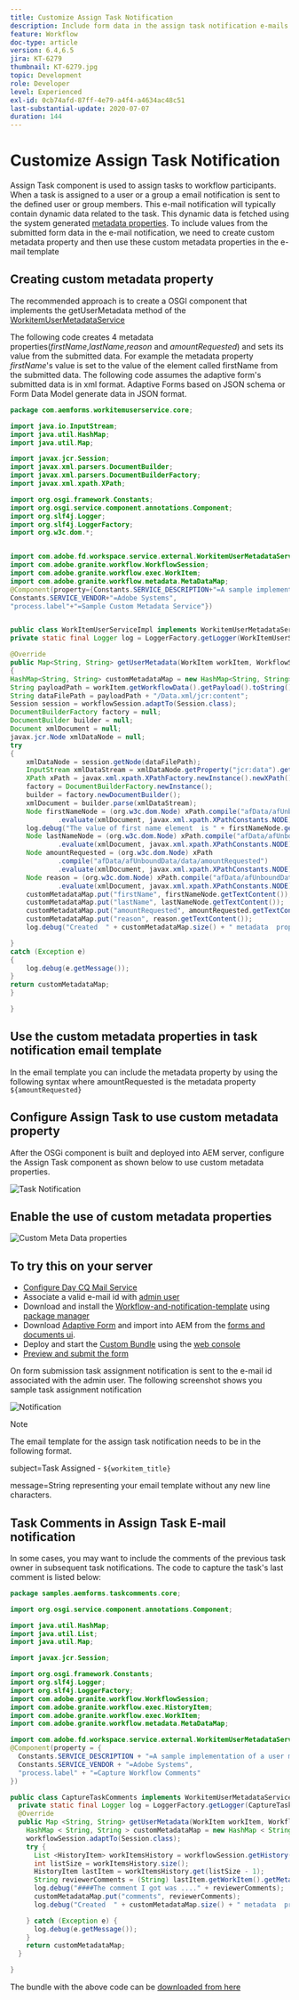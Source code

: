 ```yaml
---
title: Customize Assign Task Notification
description: Include form data in the assign task notification e-mails
feature: Workflow
doc-type: article
version: 6.4,6.5
jira: KT-6279
thumbnail: KT-6279.jpg
topic: Development
role: Developer
level: Experienced
exl-id: 0cb74afd-87ff-4e79-a4f4-a4634ac48c51
last-substantial-update: 2020-07-07
duration: 144
---
```

# Customize Assign Task Notification

Assign Task component is used to assign tasks to workflow participants. When a task is assigned to a user or a group a email notification is sent to the defined user or group members.
This e-mail notification will typically contain dynamic data related to the task. This dynamic data is fetched using the system generated [metadata properties](https://experienceleague.adobe.com/docs/experience-manager-65/forms/publish-process-aem-forms/use-metadata-in-email-notifications.html#using-system-generated-metadata-in-an-email-notification).
To include values from the submitted form data in the e-mail notification, we need to create custom metadata property and then use these custom metadata properties in the e-mail template



## Creating custom metadata property

The recommended approach is to create a OSGI component that implements the getUserMetadata method of the [WorkitemUserMetadataService](https://helpx.adobe.com/experience-manager/6-5/forms/javadocs/com/adobe/fd/workspace/service/external/WorkitemUserMetadataService.html#getUserMetadataMap--)

The following code creates 4 metadata properties(_firstName_,_lastName_,_reason_ and _amountRequested_) and sets its value from the submitted data. For example the metadata property _firstName_'s value is set to the value of the element called firstName from the submitted data. The following code assumes the adaptive form's submitted data is in xml format. Adaptive Forms based on JSON schema or Form Data Model generate data in JSON format.


``` java
package com.aemforms.workitemuserservice.core;

import java.io.InputStream;
import java.util.HashMap;
import java.util.Map;

import javax.jcr.Session;
import javax.xml.parsers.DocumentBuilder;
import javax.xml.parsers.DocumentBuilderFactory;
import javax.xml.xpath.XPath;

import org.osgi.framework.Constants;
import org.osgi.service.component.annotations.Component;
import org.slf4j.Logger;
import org.slf4j.LoggerFactory;
import org.w3c.dom.*;


import com.adobe.fd.workspace.service.external.WorkitemUserMetadataService;
import com.adobe.granite.workflow.WorkflowSession;
import com.adobe.granite.workflow.exec.WorkItem;
import com.adobe.granite.workflow.metadata.MetaDataMap;
@Component(property={Constants.SERVICE_DESCRIPTION+"=A sample implementation of a user metadata service.",
Constants.SERVICE_VENDOR+"=Adobe Systems",
"process.label"+"=Sample Custom Metadata Service"})


public class WorkItemUserServiceImpl implements WorkitemUserMetadataService {
private static final Logger log = LoggerFactory.getLogger(WorkItemUserServiceImpl.class);

@Override
public Map<String, String> getUserMetadata(WorkItem workItem, WorkflowSession workflowSession,MetaDataMap metadataMap)
{
HashMap<String, String> customMetadataMap = new HashMap<String, String>();
String payloadPath = workItem.getWorkflowData().getPayload().toString();
String dataFilePath = payloadPath + "/Data.xml/jcr:content";
Session session = workflowSession.adaptTo(Session.class);
DocumentBuilderFactory factory = null;
DocumentBuilder builder = null;
Document xmlDocument = null;
javax.jcr.Node xmlDataNode = null;
try
{
    xmlDataNode = session.getNode(dataFilePath);
    InputStream xmlDataStream = xmlDataNode.getProperty("jcr:data").getBinary().getStream();
    XPath xPath = javax.xml.xpath.XPathFactory.newInstance().newXPath();
    factory = DocumentBuilderFactory.newInstance();
    builder = factory.newDocumentBuilder();
    xmlDocument = builder.parse(xmlDataStream);
    Node firstNameNode = (org.w3c.dom.Node) xPath.compile("afData/afUnboundData/data/firstName")
            .evaluate(xmlDocument, javax.xml.xpath.XPathConstants.NODE);
    log.debug("The value of first name element  is " + firstNameNode.getTextContent());
    Node lastNameNode = (org.w3c.dom.Node) xPath.compile("afData/afUnboundData/data/lastName")
            .evaluate(xmlDocument, javax.xml.xpath.XPathConstants.NODE);
    Node amountRequested = (org.w3c.dom.Node) xPath
            .compile("afData/afUnboundData/data/amountRequested")
            .evaluate(xmlDocument, javax.xml.xpath.XPathConstants.NODE);
    Node reason = (org.w3c.dom.Node) xPath.compile("afData/afUnboundData/data/reason")
            .evaluate(xmlDocument, javax.xml.xpath.XPathConstants.NODE);
    customMetadataMap.put("firstName", firstNameNode.getTextContent());
    customMetadataMap.put("lastName", lastNameNode.getTextContent());
    customMetadataMap.put("amountRequested", amountRequested.getTextContent());
    customMetadataMap.put("reason", reason.getTextContent());
    log.debug("Created  " + customMetadataMap.size() + " metadata  properties");

}
catch (Exception e)
{
    log.debug(e.getMessage());
}
return customMetadataMap;
}

}

```

## Use the custom metadata properties in task notification email template

In the email template you can include the metadata property by using the following syntax where amountRequested is the metadata property `${amountRequested}`

## Configure Assign Task to use custom metadata property

After the OSGi component is built and deployed into AEM server, configure the Assign Task component as shown below to use custom metadata properties.


![Task Notification](assets/task-notification.PNG)

## Enable the use of custom metadata properties

![Custom Meta Data properties](assets/custom-meta-data-properties.PNG)

## To try this on your server

* [Configure Day CQ Mail Service](https://experienceleague.adobe.com/docs/experience-manager-65/administering/operations/notification.html#configuring-the-mail-service)
* Associate a valid e-mail id with [admin user](http://localhost:4502/security/users.html)
* Download and install the [Workflow-and-notification-template](assets/workflow-and-task-notification-template.zip) using [package manager](http://localhost:4502/crx/packmgr/index.jsp)
* Download [Adaptive Form](assets/request-travel-authorization.zip) and import into AEM from the [forms and documents ui](http://localhost:4502/aem/forms.html/content/dam/formsanddocuments).
* Deploy and start the [Custom Bundle](assets/work-items-user-service-bundle.jar) using the [web console](http://localhost:4502/system/console/bundles)
* [Preview and submit the form](http://localhost:4502/content/dam/formsanddocuments/requestfortravelauhtorization/jcr:content?wcmmode=disabled)

On form submission task assignment notification is sent to the e-mail id associated with the admin user. The following screenshot shows you sample task assignment notification

![Notification](assets/task-nitification-email.png)

>[!NOTE]
>The email template for the assign task notification needs to be in the following format.
>
> subject=Task Assigned - `${workitem_title}`
>
> message=String representing your email template without any new line characters.

## Task Comments in Assign Task E-mail notification

In some cases, you may want to include the comments of the previous task owner in subsequent task notifications. The code to capture the task's last comment is listed below:

```java
package samples.aemforms.taskcomments.core;

import org.osgi.service.component.annotations.Component;

import java.util.HashMap;
import java.util.List;
import java.util.Map;

import javax.jcr.Session;

import org.osgi.framework.Constants;
import org.slf4j.Logger;
import org.slf4j.LoggerFactory;
import com.adobe.granite.workflow.WorkflowSession;
import com.adobe.granite.workflow.exec.HistoryItem;
import com.adobe.granite.workflow.exec.WorkItem;
import com.adobe.granite.workflow.metadata.MetaDataMap;

import com.adobe.fd.workspace.service.external.WorkitemUserMetadataService;
@Component(property = {
  Constants.SERVICE_DESCRIPTION + "=A sample implementation of a user metadata service.",
  Constants.SERVICE_VENDOR + "=Adobe Systems",
  "process.label" + "=Capture Workflow Comments"
})

public class CaptureTaskComments implements WorkitemUserMetadataService {
  private static final Logger log = LoggerFactory.getLogger(CaptureTaskComments.class);
  @Override
  public Map <String, String> getUserMetadata(WorkItem workItem, WorkflowSession workflowSession, MetaDataMap metadataMap) {
    HashMap < String, String > customMetadataMap = new HashMap < String, String > ();
    workflowSession.adaptTo(Session.class);
    try {
      List <HistoryItem> workItemsHistory = workflowSession.getHistory(workItem.getWorkflow());
      int listSize = workItemsHistory.size();
      HistoryItem lastItem = workItemsHistory.get(listSize - 1);
      String reviewerComments = (String) lastItem.getWorkItem().getMetaDataMap().get("workitemComment");
      log.debug("####The comment I got was ...." + reviewerComments);
      customMetadataMap.put("comments", reviewerComments);
      log.debug("Created  " + customMetadataMap.size() + " metadata  properties");

    } catch (Exception e) {
      log.debug(e.getMessage());
    }
    return customMetadataMap;
  }

}
```

The bundle with the above code can be [downloaded from here](assets/samples.aemforms.taskcomments.taskcomments.core-1.0-SNAPSHOT.jar)
